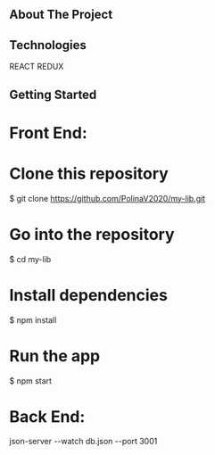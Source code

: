 ## About The Project

## Technologies

REACT
REDUX

## Getting Started

# Front End:

# Clone this repository

$ git clone https://github.com/PolinaV2020/my-lib.git

# Go into the repository

$ cd my-lib

# Install dependencies

$ npm install

# Run the app

$ npm start

# Back End:

json-server --watch db.json --port 3001
